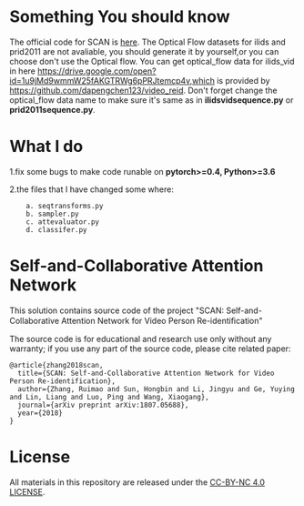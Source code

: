 # Something You should know
The official code for SCAN is [here](https://github.com/ruixuejianfei/SCAN).
The Optical Flow datasets for ilids and prid2011 are not avaliable, you should generate it by yourself,or you can choose don't use the Optical flow.
You can get optical_flow data for ilids_vid in here https://drive.google.com/open?id=1u9jMd9wmmW25fAKGTRWg6pPRJtemcp4v,which is provided by https://github.com/dapengchen123/video_reid.
Don't forget change the optical_flow data name to make sure it's same as in **ilidsvidsequence.py** or **prid2011sequence.py**.

# What I do
1.fix some bugs to make code runable on **pytorch>=0.4, Python>=3.6** 

2.the files that I have changed some where:

        a. seqtransforms.py
        b. sampler.py
        c. attevaluator.py
        d. classifer.py

# Self-and-Collaborative Attention Network

This solution contains source code of the project 
"SCAN: Self-and-Collaborative Attention Network for Video Person Re-identiﬁcation" 

The source code is for educational and research use only without any warranty; 
if you use any part of the source code, please cite related paper:


``` 
@article{zhang2018scan,
  title={SCAN: Self-and-Collaborative Attention Network for Video Person Re-identification},
  author={Zhang, Ruimao and Sun, Hongbin and Li, Jingyu and Ge, Yuying and Lin, Liang and Luo, Ping and Wang, Xiaogang},
  journal={arXiv preprint arXiv:1807.05688},
  year={2018}
}
```


# License

All materials in this repository are released under the [CC-BY-NC 4.0 LICENSE](https://creativecommons.org/licenses/by-nc/4.0/).



